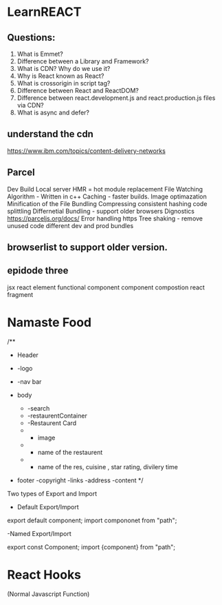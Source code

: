 # LearnREACT

## Questions:

1. What is Emmet?
2. Difference between a Library and Framework?
3. What is CDN? Why do we use it?
4. Why is React known as React?
5. What is crossorigin in script tag?
6. Difference between React and ReactDOM?
7. Difference between react.development.js and react.production.js files via CDN?
8. What is async and defer?

## understand the cdn

https://www.ibm.com/topics/content-delivery-networks

## Parcel

Dev Build
Local server
HMR = hot module replacement
File Watching Algorithm - Written in c++
Caching - faster builds.
Image optimazation
Minification of the File
Bundling
Compressing
consistent hashing
code splittling
Differnetial Bundling - support older browsers
Dignostics https://parceljs.org/docs/
Error handling
https
Tree shaking - remove unused code
different dev and prod bundles

## browserlist to support older version.

## epidode three

jsx
react element
functional component
component compostion
react fragment

# Namaste Food

/\*\*

- Header
- -logo
- -nav bar
- body

  - -search
  - -restaurentContainer
  - -Restaurent Card
  - - image
  - - name of the restaurent
  - - name of the res, cuisine , star rating, divilery time

- footer
  -copyright
  -links
  -address
  -content
  \*/

Two types of Export and Import

- Default Export/Import

export default component;
import compononet from "path";

-Named Export/Import

export const Component;
import {component} from "path";

# React Hooks

(Normal Javascript Function)

